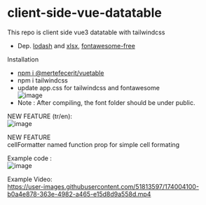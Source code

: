 # client-side-vue-datatable
This repo is client side vue3 datatable with tailwindcss
- Dep. [lodash](https://lodash.com/) and [xlsx](https://www.npmjs.com/package/xlsx), [fontawesome-free]( https://www.npmjs.com/package/@fortawesome/fontawesome-free)


Installation
- [npm i @mertefecerit/vuetable](https://www.npmjs.com/package/@mertefecerit/vuetable)
- npm i tailwindcss
- update app.css for tailwindcss and fontawesome<br>![image](https://user-images.githubusercontent.com/51813597/173995398-e7137383-b729-49b6-82ff-4453b941d090.png)
- Note : After compiling, the font folder should be under public.


NEW FEATURE (tr/en):<br>
![image](https://user-images.githubusercontent.com/51813597/174000603-a586aa8e-ab97-44c2-a622-a533f110ecdb.png)

NEW FEATURE <br>
cellFormatter named function prop for simple cell formating

Example code :<br>
![image](https://user-images.githubusercontent.com/51813597/173856902-ce608c9d-a0a8-4766-b9a6-75a9562148e1.png)

Example Video: <br>
https://user-images.githubusercontent.com/51813597/174004100-b0a4e878-363e-4982-a465-e15d8d9a558d.mp4
